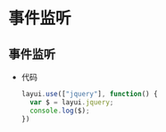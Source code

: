 # 事件监听

## 事件监听

*   代码

    ```javascript
    layui.use(["jquery"], function() {
      var $ = layui.jquery;
      console.log($);
    })
    ```
